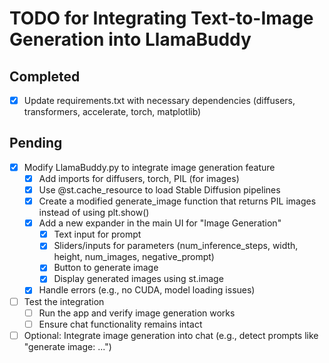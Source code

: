 # TODO for Integrating Text-to-Image Generation into LlamaBuddy

## Completed
- [x] Update requirements.txt with necessary dependencies (diffusers, transformers, accelerate, torch, matplotlib)

## Pending
- [x] Modify LlamaBuddy.py to integrate image generation feature
  - [x] Add imports for diffusers, torch, PIL (for images)
  - [x] Use @st.cache_resource to load Stable Diffusion pipelines
  - [x] Create a modified generate_image function that returns PIL images instead of using plt.show()
  - [x] Add a new expander in the main UI for "Image Generation"
    - [x] Text input for prompt
    - [x] Sliders/inputs for parameters (num_inference_steps, width, height, num_images, negative_prompt)
    - [x] Button to generate image
    - [x] Display generated images using st.image
  - [x] Handle errors (e.g., no CUDA, model loading issues)
- [ ] Test the integration
  - [ ] Run the app and verify image generation works
  - [ ] Ensure chat functionality remains intact
- [ ] Optional: Integrate image generation into chat (e.g., detect prompts like "generate image: ...")
